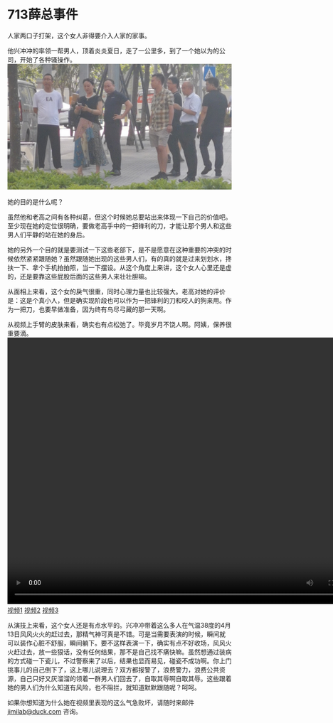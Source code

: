 # 713薛总事件

人家两口子打架，这个女人非得要介入人家的家事。

他兴冲冲的率领一帮男人，顶着炎炎夏日，走了一公里多，到了一个她以为的公司，开始了各种骚操作。
![在路上，气势汹汹](https://github.com/jimilabinfo/bigstory/blob/main/713-0.jpg)

她的目的是什么呢？

虽然他和老高之间有各种纠葛，但这个时候她总要站出来体现一下自己的价值吧。至少现在她的定位很明确，要做老高手中的一把锋利的刀，才能让那个男人和这些男人们平静的站在她的身后。

她的另外一个目的就是要测试一下这些老部下，是不是愿意在这种重要的冲突的时候依然紧紧跟随她？虽然跟随她出现的这些男人们，有的真的就是过来划划水，搀扶一下、拿个手机拍拍照，当一下摆设。从这个角度上来讲，这个女人心里还是虚的，还是要靠这些屁股后面的这些男人来壮壮胆嘛。

从面相上来看，这个女的戾气很重，同时心理力量也比较强大。老高对她的评价是：这是个真小人，但是确实现阶段也可以作为一把锋利的刀和咬人的狗来用。作为一把刀，也要早做准备，因为终有鸟尽弓藏的那一天啊。

从视频上手臂的皮肤来看，确实也有点松弛了。毕竟岁月不饶人啊。阿姨，保养很重要滴。
<video src="https://github.com/jimilabinfo/bigstory/blob/main/713-1.mp4" width="800px" height="600px" controls="controls"></video>
[视频1](https://github.com/jimilabinfo/bigstory/blob/main/713-1.mp4 "视频1")
[视频2](https://github.com/jimilabinfo/bigstory/blob/main/713-2.mp4 "视频2")
[视频3](https://github.com/jimilabinfo/bigstory/blob/main/713-3.mp4 "视频3")

从演技上来看，这个女人还是有点水平的。兴冲冲带着这么多人在气温38度的4月13日风风火火的赶过去，那精气神可真是不错。可是当需要表演的时候，瞬间就可以装作心脏不舒服，瞬间躺下。要不这样表演一下，确实有点不好收场，风风火火赶过去，放一些狠话，没有任何结果，那不是自己找不痛快嘛。虽然想通过装病的方式碰一下瓷儿，不过警察来了以后，结果也显而易见，碰瓷不成功啊。你上门挑事儿的自己倒下了，这上哪儿说理去？双方都报警了，浪费警力，浪费公共资源，自己只好又灰溜溜的领着一群男人们回去了，自取其辱啊自取其辱。这些跟着她的男人们为什么知道有风险，也不阻拦，就知道默默跟随呢？呵呵。

如果你想知道为什么她在视频里表现的这么气急败坏，请随时来邮件 jimilab@duck.com 咨询。
